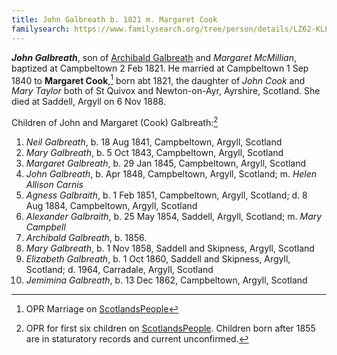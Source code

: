 ```yaml
---
title: John Galbreath b. 1821 m. Margaret Cook
familysearch: https://www.familysearch.org/tree/person/details/LZ62-KLL)
---
```

***John Galbreath***, son of  [Archibald Galbreath](galbreath-archibald-1798.md) and *Margaret McMillian*, baptized at Campbeltown 2 Feb 1821.  He married at Campbeltown 1 Sep 1840 to **Margaret Cook**,[^marriage] born abt 1821, the daughter of *John Cook* and *Mary Taylor* both of St Quivox and Newton-on-Ayr, Ayrshire, Scotland.  She died at Saddell, Argyll on 6 Nov 1888.

Children of John and Margaret (Cook) Galbreath:[^oprchildren]

1. *Neil Galbreath*, b. 18 Aug 1841, Campbeltown, Argyll, Scotland
2. *Mary Galbreath*, b. 5 Oct 1843, Campbeltown, Argyll, Scotland
3. *Margaret Galbreath*, b. 29 Jan 1845, Campbeltown, Argyll, Scotland
4. *John Galbreath*, b. Apr 1848, Campbeltown, Argyll, Scotland; m. *Helen Allison Carnis*
5. *Agness Galbraith*, b. 1 Feb 1851, Campbeltown, Argyll, Scotland; d. 8 Aug 1884, Campbeltown, Argyll, Scotland
6. *Alexander Galbraith*, b. 25 May 1854, Saddell, Argyll, Scotland; m. *Mary Campbell*
7. *Archibald Galbreath*, b. 1856.
7. *Mary Galbreath*, b. 1 Nov 1858, Saddell and Skipness, Argyll, Scotland
8. *Elizabeth Galbreath*, b. 1 Oct 1860, Saddell and Skipness, Argyll, Scotland; d. 1964, Carradale, Argyll, Scotland
9. *Jemimina Galbreath*, b. 13 Dec 1862, Campbeltown, Argyll, Scotland

[^marriage]: OPR Marriage on [ScotlandsPeople](https://www.scotlandspeople.gov.uk/record-results?search_type=people&event=M&record_type%5B0%5D=opr_marriages&church_type=Old%20Parish%20Registers&dl_cat=church&dl_rec=church-banns-marriages&surname=galbreath&surname_so=exact&forename_so=starts&sex=M&spouse_name=cook&spouse_name_so=exact&from_year=1840&to_year=1840&county=ARGYLL&record=Church%20of%20Scotland%20%28old%20parish%20registers%29%20Roman%20Catholic%20Church%20Other%20churches)

[^oprchildren]: OPR for first six children on [ScotlandsPeople](https://www.scotlandspeople.gov.uk/record-results?search_type=people&event=%28B%20OR%20C%20OR%20S%29&record_type%5B0%5D=opr_births&church_type=Old%20Parish%20Registers&dl_cat=church&dl_rec=church-births-baptisms&surname=galbr&surname_so=starts&forename_so=starts&from_year=1840&to_year=1863&parent_names=galbr&parent_names_so=starts&parent_name_two=cook&parent_name_two_so=exact&county=ARGYLL&record=Church%20of%20Scotland%20%28old%20parish%20registers%29%20Roman%20Catholic%20Church%20Other%20churches&sort=asc&order=Date&field=year).  Children born after 1855 are in staturatory records and current unconfirmed.
